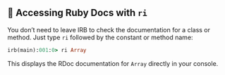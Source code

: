## 📖 Accessing Ruby Docs with `ri`

You don’t need to leave IRB to check the documentation for a class or method. Just type `ri` followed by the constant or method name:

```ruby
irb(main):001:0> ri Array
```

This displays the RDoc documentation for `Array` directly in your console.